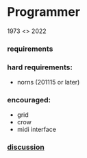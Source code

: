# Programmer

1973 <> 2022

### requirements

### hard requirements:
- norns (201115 or later)

### encouraged:
- grid 
- crow
- midi interface


### [discussion](https://l.llllllll.co/)
